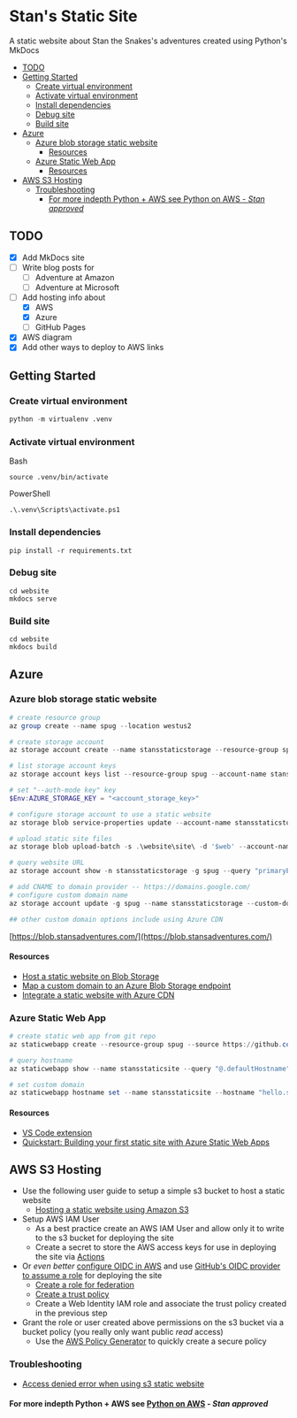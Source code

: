 # Stan's Static Site <!-- omit in toc -->
A static website about Stan the Snakes's adventures created using Python's MkDocs

- [TODO](#todo)
- [Getting Started](#getting-started)
  - [Create virtual environment](#create-virtual-environment)
  - [Activate virtual environment](#activate-virtual-environment)
  - [Install dependencies](#install-dependencies)
  - [Debug site](#debug-site)
  - [Build site](#build-site)
- [Azure](#azure)
  - [Azure blob storage static website](#azure-blob-storage-static-website)
    - [Resources](#resources)
  - [Azure Static Web App](#azure-static-web-app)
    - [Resources](#resources-1)
- [AWS S3 Hosting](#aws-s3-hosting)
  - [Troubleshooting](#troubleshooting)
    - [For more indepth Python + AWS see Python on AWS - *Stan approved*](#for-more-indepth-python--aws-see-python-on-aws---stan-approved)

## TODO
- [x] Add MkDocs site
- [ ] Write blog posts for
  - [ ] Adventure at Amazon
  - [ ] Adventure at Microsoft
- [ ] Add hosting info about 
  - [x] AWS
  - [x] Azure
  - [ ] GitHub Pages
- [x] AWS diagram
- [x] Add other ways to deploy to AWS links

## Getting Started

### Create virtual environment
```python
python -m virtualenv .venv
```

### Activate virtual environment  
Bash
```
source .venv/bin/activate
```

PowerShell
```
.\.venv\Scripts\activate.ps1
```

### Install dependencies
```
pip install -r requirements.txt
```

### Debug site
```
cd website
mkdocs serve
```

### Build site
```
cd website
mkdocs build
```

## Azure

### Azure blob storage static website
```powershell
# create resource group
az group create --name spug --location westus2

# create storage account
az storage account create --name stansstaticstorage --resource-group spug --location westus2 --sku Standard_RAGRS --kind StorageV2

# list storage account keys
az storage account keys list --resource-group spug --account-name stansstaticstorage

# set "--auth-mode key" key
$Env:AZURE_STORAGE_KEY = "<account_storage_key>"

# configure storage account to use a static website
az storage blob service-properties update --account-name stansstaticstorage --static-website --404-document 404.html --index-document index.html

# upload static site files
az storage blob upload-batch -s .\website\site\ -d '$web' --account-name stansstaticstorage

# query website URL
az storage account show -n stansstaticstorage -g spug --query "primaryEndpoints.web" --output tsv

# add CNAME to domain provider -- https://domains.google.com/
# configure custom domain name
az storage account update -g spug --name stansstaticstorage --custom-domain "blob.stansadventures.com" --use-subdomain false

## other custom domain options include using Azure CDN
```

[https://blob.stansadventures.com/](https://blob.stansadventures.com/)

#### Resources
- [Host a static website on Blob Storage](https://docs.microsoft.com/en-us/azure/storage/blobs/storage-blob-static-website-host)
- [Map a custom domain to an Azure Blob Storage endpoint](https://docs.microsoft.com/en-us/azure/storage/blobs/storage-custom-domain-name?tabs=azure-cli#map-a-custom-domain-with-https-enabled)
- [Integrate a static website with Azure CDN](https://docs.microsoft.com/en-us/azure/storage/blobs/static-website-content-delivery-network)

### Azure Static Web App

```powershell
# create static web app from git repo
az staticwebapp create --resource-group spug --source https://github.com/python-spokane/stans-static-site --branch main --location westus2 --name stans-static-site

# query hostname
az staticwebapp show --name stansstaticsite --query "@.defaultHostname"

# set custom domain
az staticwebapp hostname set --name stansstaticsite --hostname "hello.stansadventures.com" --no-wait
```

#### Resources
- [VS Code extension](https://marketplace.visualstudio.com/items?itemName=ms-azuretools.vscode-azurestaticwebapps)
- [Quickstart: Building your first static site with Azure Static Web Apps](https://docs.microsoft.com/en-us/azure/static-web-apps/getting-started?tabs=vanilla-javascript)

## AWS S3 Hosting
- Use the following user guide to setup a simple s3 bucket to host a static website
  - [Hosting a static website using Amazon S3](https://docs.aws.amazon.com/AmazonS3/latest/userguide/WebsiteHosting.html)
- Setup AWS IAM User
  - As a best practice create an AWS IAM User and allow only it to write to the s3 bucket for deploying the site
  - Create a secret to store the AWS access keys for use in deploying the site via [Actions](https://github.com/python-spokane/stans-static-site/actions)
- Or *even better* [configure OIDC in AWS](https://docs.aws.amazon.com/IAM/latest/UserGuide/id_roles_providers_create_oidc.html) and use [GitHub's OIDC provider to assume a role](https://github.com/aws-actions/configure-aws-credentials#assuming-a-role) for deploying the site
  - [Create a role for federation](https://docs.aws.amazon.com/IAM/latest/UserGuide/id_roles_create_for-idp_oidc.html)
  - [Create a trust policy](https://docs.aws.amazon.com/IAM/latest/UserGuide/access_policies_create-console.html)
  - Create a Web Identity IAM role and associate the trust policy created in the previous step
- Grant the role or user created above permissions on the s3 bucket via a bucket policy (you really only want public *read* access)
  - Use the [AWS Policy Generator](https://awspolicygen.s3.amazonaws.com/policygen.html) to quickly create a secure policy
### Troubleshooting
- [Access denied error when using s3 static website](https://aws.amazon.com/premiumsupport/knowledge-center/s3-static-website-endpoint-error/)
#### For more indepth Python + AWS see [Python on AWS](https://aws.amazon.com/developer/language/python/) - *Stan approved*
